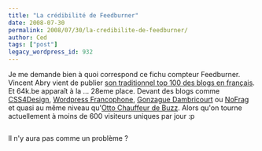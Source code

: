 ```yaml
---
title: "La crédibilité de Feedburner"
date: 2008-07-30
permalink: 2008/07/30/la-credibilite-de-feedburner/
author: Ced
tags: ["post"]
legacy_wordpress_id: 932
---
```


Je me demande bien à quoi correspond ce fichu compteur Feedburner. Vincent Abry vient de publier [son traditionnel top 100 des blogs en français](http://www.vincentabry.com/classement-feedburner-2008-des-blogs-en-francais-top100-1653). Et 64k.be apparaît à la … 28eme place. Devant des blogs comme <a title="CSS4Design" href="http://www.css4design.com/blog/" target="_blank">CSS4Design</a>, <a title="Wordpress Francophone" href="http://www.wordpress-fr.net/category/blog" target="_blank">Wordpress Francophone</a>, <a title="Gonzague Dambricourt" href="http://blog.gonzaguedambricourt.com/" target="_blank">Gonzague Dambricourt</a> ou <a title="NoFrag" href="http://www.nofrag.com/" target="_blank">NoFrag</a> et quasi au même niveau qu'<a title="Otto Chauffeur de Buzz" href="http://www.chauffeurdebuzz.com/" target="_blank">Otto Chauffeur de Buzz</a>. Alors qu'on tourne actuellement à moins de 600 visiteurs uniques par jour :p

<img src="http://img.skitch.com/20080730-cw25thganygj3wt12r5cr85qei.jpg" alt="" />

<!-- excerpt -->

Il n'y aura pas comme un problème ?
